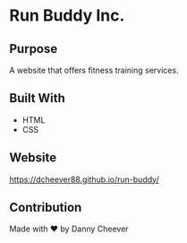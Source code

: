 # Run Buddy Inc.

## Purpose
A website that offers fitness training services.

## Built With
* HTML
* CSS

## Website
https://dcheever88.github.io/run-buddy/

## Contribution
Made with ❤️ by Danny Cheever
